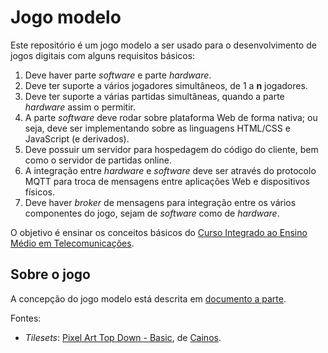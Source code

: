 # Jogo modelo

Este repositório é um jogo modelo a ser usado para o desenvolvimento de jogos digitais com alguns requisitos básicos:

1. Deve haver parte *software* e parte *hardware*.
1. Deve ter suporte a vários jogadores simultâneos, de 1 a **n** jogadores.
1. Deve ter suporte a várias partidas simultâneas, quando a parte *hardware* assim o permitir.
1. A parte *software* deve rodar sobre plataforma Web de forma nativa; ou seja, deve ser implementando sobre as linguagens HTML/CSS e JavaScript (e derivados).
1. Deve possuir um servidor para hospedagem do código do cliente, bem como o servidor de partidas online.
1. A integração entre *hardware* e *software* deve ser através do protocolo MQTT para troca de mensagens entre aplicações Web e dispositivos físicos.
1. Deve haver *broker* de mensagens para integração entre os vários componentes do jogo, sejam de *software* como de *hardware*.

O objetivo é ensinar os conceitos básicos do [Curso Integrado ao Ensino Médio em Telecomunicações](https://www.ifsc.edu.br/web/campus-sao-jose/tecnicos-integrados/-/visualizar/telecomunicacoes/Campus-Sao-Jose/).

## Sobre o jogo

A concepção do jogo modelo está descrita em [documento a parte](sobre-o-jogo.md).

Fontes:

- *Tilesets*: [Pixel Art Top Down - Basic](https://cainos.itch.io/pixel-art-top-down-basic), de [Cainos](https://cainos.itch.io/).
